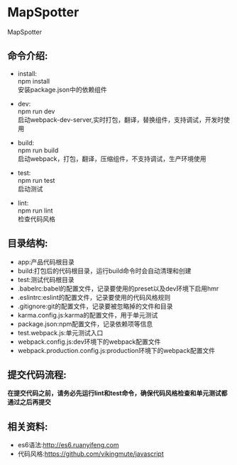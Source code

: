 # MapSpotter
MapSpotter

## 命令介绍:
* install:  
npm install  
安装package.json中的依赖组件

* dev:  
npm run dev  
启动webpack-dev-server,实时打包，翻译，替换组件，支持调试，开发时使用

* build:  
npm run build  
启动webpack，打包，翻译，压缩组件，不支持调试，生产环境使用

* test:  
npm run test  
启动测试

* lint:  
npm run lint  
检查代码风格


## 目录结构:
* app:产品代码根目录  
* build:打包后的代码根目录，运行build命令时会自动清理和创建  
* test:测试代码根目录  
* .babelrc:babel的配置文件，记录要使用的preset以及dev环境下启用hmr  
* .eslintrc:eslint的配置文件，记录要使用的代码风格规则  
* .gitignore:git的配置文件，记录要被忽略掉的文件和目录  
* karma.config.js:karma的配置文件，用于单元测试  
* package.json:npm配置文件，记录依赖项等信息  
* test.webpack.js:单元测试入口  
* webpack.config.js:dev环境下的webpack配置文件  
* webpack.production.config.js:production环境下的webpack配置文件

## 提交代码流程:
**在提交代码之前，请务必先运行lint和test命令，确保代码风格检查和单元测试都通过之后再提交**

## 相关资料:
* es6语法:http://es6.ruanyifeng.com  
* 代码风格:https://github.com/vikingmute/javascript
